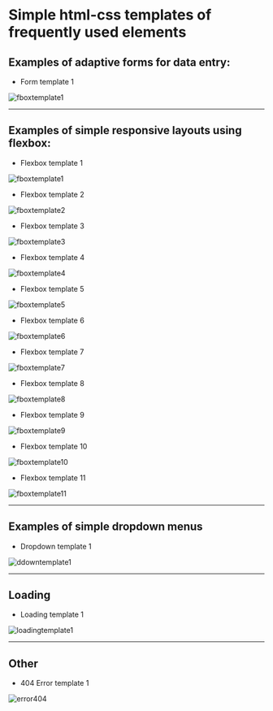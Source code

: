 # Simple html-css templates of frequently used elements
## Examples of adaptive forms for data entry:

- Form template 1
  
![fboxtemplate1](./readmeImages/formCreateEvent.jpg "")

----

## Examples of simple responsive layouts using flexbox:

- Flexbox template 1
  
![fboxtemplate1](./readmeImages/flexboxT1.jpg "")

- Flexbox template 2
  
![fboxtemplate2](./readmeImages/flexboxT2.jpg "")

- Flexbox template 3
  
![fboxtemplate3](./readmeImages/flexboxT3.jpg "")

- Flexbox template 4
  
![fboxtemplate4](./readmeImages/flexboxT4.jpg "")

- Flexbox template 5
  
![fboxtemplate5](./readmeImages/flexboxT5.jpg "")

- Flexbox template 6
  
![fboxtemplate6](./readmeImages/flexboxT6.jpg "")

- Flexbox template 7
  
![fboxtemplate7](./readmeImages/flexboxT7.jpg "")

- Flexbox template 8
  
![fboxtemplate8](./readmeImages/flexboxT8.jpg "")

- Flexbox template 9
  
![fboxtemplate9](./readmeImages/flexboxT9.jpg "")

- Flexbox template 10
  
![fboxtemplate10](./readmeImages/flexboxT10.jpg "")

- Flexbox template 11
  
![fboxtemplate11](./readmeImages/flexboxT11.jpg "")

----

## Examples of simple dropdown menus

- Dropdown template 1

![ddowntemplate1](./readmeImages/dropdownT1.jpg "")



----

## Loading

- Loading template 1

![loadingtemplate1](./readmeImages/loadingT1.jpg "")



----

## Other

- 404 Error template 1

![error404](./readmeImages/404errorPage.jpg "")